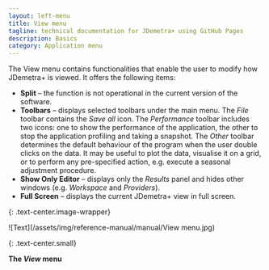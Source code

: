 ```yaml
---
layout: left-menu
title: View menu
tagline: technical documentation for JDemetra+ using GitHub Pages
description: Basics
category: Application menu
---
```


The View menu contains functionalities that enable the user to modify how JDemetra+ is viewed. 
It offers the following items:
* **Split** – the function is not operational in the current version of the software.
* **Toolbars** – displays selected toolbars under the main menu. The *File* toolbar contains the *Save all* icon.
    The *Performance* toolbar includes two icons: one to show the performance of the application, the other to stop the application profiling and taking a snapshot.
	The *Other* toolbar determines the default behaviour of the program when the user double clicks on the data. It may be useful to plot the data, visualise it 
	on a grid, or to perform any pre-specified action, e.g. execute a seasonal adjustment procedure.
* **Show Only Editor** – displays only the *Results* panel and hides other windows (e.g. *Workspace* and *Providers*).
* **Full Screen** – displays the current JDemetra+ view in full screen.

{: .text-center.image-wrapper}

![Text](/assets/img/reference-manual/manual/View menu.jpg)

{: .text-center.small}

**The *View* menu**
